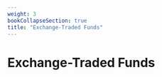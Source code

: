 ```yaml
---
weight: 3
bookCollapseSection: true
title: "Exchange-Traded Funds"
---
```


# Exchange-Traded Funds

